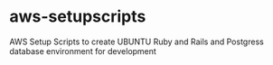 # aws-setupscripts
AWS Setup Scripts to create UBUNTU Ruby and Rails and Postgress database environment for development
